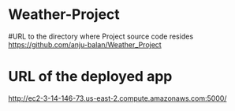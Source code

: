 # Weather-Project

#URL to the directory where Project source code resides
https://github.com/anju-balan/Weather_Project

# URL of the deployed app
http://ec2-3-14-146-73.us-east-2.compute.amazonaws.com:5000/
